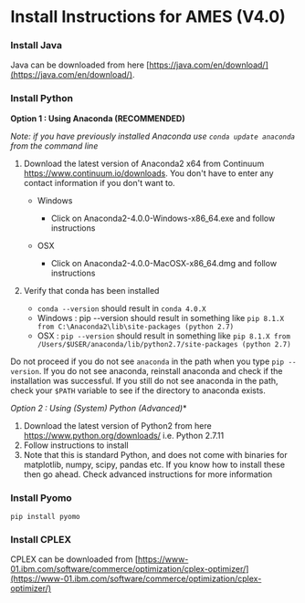 # Install Instructions for AMES (V4.0)

### Install Java

Java can be downloaded from here [https://java.com/en/download/](https://java.com/en/download/).

### Install Python

**Option 1 : Using Anaconda (RECOMMENDED)**

_Note: if you have previously installed Anaconda use `conda update anaconda` from the command line_

1. Download the latest version of Anaconda2 x64 from Continuum <https://www.continuum.io/downloads>. You don't have to enter any contact information if you don't want to.
    * Windows
        * Click on Anaconda2-4.0.0-Windows-x86_64.exe and follow instructions

    * OSX
        * Click on Anaconda2-4.0.0-MacOSX-x86_64.dmg and follow instructions

2. Verify that conda has been installed
    * `conda --version` should result in `conda 4.0.X`
    * Windows : pip --version should result in something like `pip 8.1.X from C:\Anaconda2\lib\site-packages (python 2.7)`
    * OSX : `pip --version` should result in something like `pip 8.1.X from /Users/$USER/anaconda/lib/python2.7/site-packages (python 2.7)`


Do not proceed if you do not see `anaconda` in the path when you type `pip --version`. If you do not see anaconda, reinstall anaconda and check if the installation was successful. If you still do not see anaconda in the path, check your `$PATH` variable to see if the directory to anaconda exists.

**Option 2 : Using (System) Python (Advanced*)**

1. Download the latest version of Python2 from here <https://www.python.org/downloads/> i.e. Python 2.7.11
2. Follow instructions to install
3. Note that this is standard Python, and does not come with binaries for matplotlib, numpy, scipy, pandas etc. If you know how to install these then go ahead. Check advanced instructions for more information

### Install Pyomo

```
pip install pyomo
```

### Install CPLEX

CPLEX can be downloaded from [https://www-01.ibm.com/software/commerce/optimization/cplex-optimizer/](https://www-01.ibm.com/software/commerce/optimization/cplex-optimizer/)


